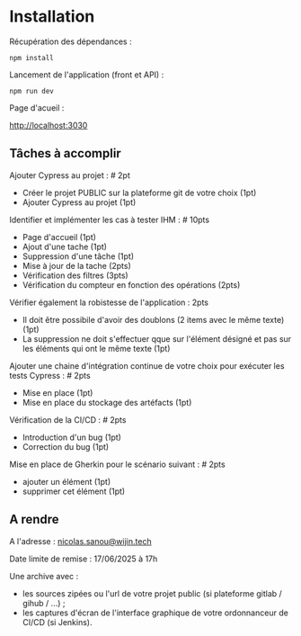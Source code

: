 # Installation


Récupération des dépendances :

`npm install`

Lancement de l'application (front et API) :

`npm run dev`

Page d'acueil :

[http://localhost:3030](http://localhost:3030)

## Tâches à accomplir

Ajouter Cypress au projet : # 2pt
 - Créer le projet PUBLIC sur la plateforme git de votre choix (1pt)
 - Ajouter Cypress au projet (1pt)

Identifier et implémenter les cas à tester IHM : # 10pts
 - Page d'accueil (1pt)
 - Ajout d'une tache (1pt)
 - Suppression d'une tâche (1pt)
 - Mise à jour de la tache (2pts)
 - Vérification des filtres (3pts)
 - Vérification du compteur en fonction des opérations (2pts)

Vérifier également la robistesse de l'application : 2pts
 - Il doit être possibile d'avoir des doublons (2 items avec le même texte) (1pt)
 - La suppression ne doit s'effectuer qque sur l'élément désigné et pas sur les éléments qui ont le même texte (1pt)


Ajouter une chaine d'intégration continue de votre choix pour exécuter les tests Cypress : # 2pts
 - Mise en place (1pt)
 - Mise en place du stockage des artéfacts (1pt)

Vérification de la CI/CD : # 2pts
 - Introduction d'un bug (1pt)
 - Correction du bug (1pt)

Mise en place de Gherkin pour le scénario suivant : # 2pts
 - ajouter un élément (1pt)
 - supprimer cet élément (1pt)

## A rendre

A l'adresse : nicolas.sanou@wijin.tech

Date limite de remise : 17/06/2025 à 17h

Une archive avec :
 - les sources zipées ou l'url de votre projet public (si plateforme gitlab / gihub / ...) ;
 - les captures d'écran de l'interface graphique de votre ordonnanceur de CI/CD (si Jenkins).

